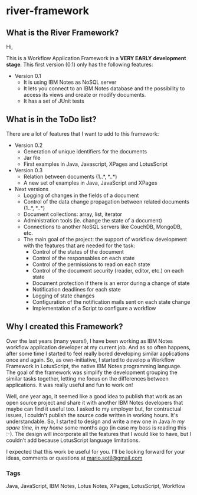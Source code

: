 # river-framework

## What is the River Framework?

Hi, 

This is a Workflow Application Framework in a **VERY EARLY development stage**. This first version (0.1) only has the following features: 

- Version 0.1
  - It is using IBM Notes as NoSQL server
  - It lets you connect to an IBM Notes database and the possibility to access its views and create or modify documents.
  - It has a set of JUnit tests


## What is in the ToDo list?

There are a lot of features that I want to add to this framework:

- Version 0.2
  - Generation of unique identifiers for the documents
  - Jar file 
  - First examples in Java, Javascript, XPages and LotusScript
- Version 0.3
  - Relation between documents (1..\*, \*..\*)
  - A new set of examples in Java, JavaScript and XPages
- Next versions
  - Logging of changes in the fields of a document
  - Control of the data change propagation between related documents (1..\*, \*..\*)
  - Document collections: array, list, iterator
  - Administration tools (ie. change the state of a document)
  - Connections to another NoSQL servers like CouchDB, MongoDB, etc.
  - The main goal of the project: the support of workflow development with the features that are needed for the task:
    - Control of the states of the document
    - Control of the responsables on each state
    - Control of the permissions to read on each state
    - Control of the document security (reader, editor, etc.) on each state
    - Document protection if there is an error during a change of state
    - Notification deadlines for each state
    - Logging of state changes
    - Configuration of the notification mails sent on each state change
    - Implementation of a Script to configure a workflow
  

## Why I created this Framework?

Over the last years (many years!), I have been working as IBM Notes workflow application developer at my current job. And as so often happens, after some time I started to feel really bored developing similar applications once and again. So, as own-initiative, I started to develop a Workflow Framework in LotusScript, the native IBM Notes programming language. The goal of the framework was simplify the development grouping the similar tasks together, letting me focus on the differences between applications. It was really useful and fun to work on! 

Well, one year ago, it seemed like a good idea to publish that work as an open source project and share it with another IBM Notes developers that maybe can find it useful too. I asked to my employer but, for contractual issues, I couldn't publish the source code written in working hours. It's understandable. So, I started to design and write a new one in Java *in my spare time, in my home* some months ago (in case my boss is reading this :-). The design will incorporate all the features that I would like to have, but I couldn't add because LotusScript language limitations. 

I expected that this work be useful for you. I'll be looking forward for your ideas, comments or questions at mario.sotil@gmail.com


### Tags

Java, JavaScript, IBM Notes, Lotus Notes, XPages, LotusScript, Workflow




